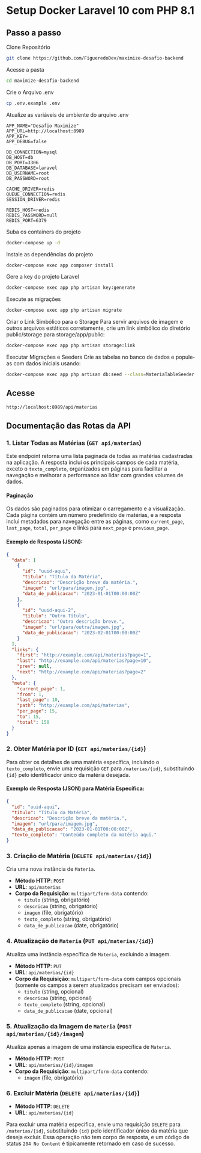 # Setup Docker Laravel 10 com PHP 8.1

## Passo a passo

Clone Repositório

```sh
git clone https://github.com/FigueredoDev/maximize-desafio-backend
```

Acesse a pasta

```sh
cd maximize-desafio-backend
```

Crie o Arquivo .env

```sh
cp .env.example .env
```

Atualize as variáveis de ambiente do arquivo .env

```dosini
APP_NAME="Desafio Maximize"
APP_URL=http://localhost:8989
APP_KEY=
APP_DEBUG=false

DB_CONNECTION=mysql
DB_HOST=db
DB_PORT=3306
DB_DATABASE=laravel
DB_USERNAME=root
DB_PASSWORD=root

CACHE_DRIVER=redis  
QUEUE_CONNECTION=redis
SESSION_DRIVER=redis

REDIS_HOST=redis
REDIS_PASSWORD=null
REDIS_PORT=6379
```

Suba os containers do projeto

```sh
docker-compose up -d
```

Instale as dependências do projeto

```sh
docker-compose exec app composer install
```

Gere a key do projeto Laravel

```sh
docker-compose exec app php artisan key:generate
```

Execute as migrações

```sh
docker-compose exec app php artisan migrate
```

Criar o Link Simbólico para o Storage
Para servir arquivos de imagem e outros arquivos estáticos corretamente, crie um link simbólico do diretório public/storage para storage/app/public:

```sh
docker-compose exec app php artisan storage:link
```

Executar Migrações e Seeders
Crie as tabelas no banco de dados e popule-as com dados iniciais usando:

```sh
docker-compose exec app php artisan db:seed --class=MateriaTableSeeder
```

## Acesse 

```sh
http://localhost:8989/api/materias
```

## Documentação das Rotas da API

### 1. Listar Todas as Matérias (`GET api/materias`)

Este endpoint retorna uma lista paginada de todas as matérias cadastradas na aplicação. A resposta inclui os principais campos de cada matéria, exceto o `texto_completo`, organizados em páginas para facilitar a navegação e melhorar a performance ao lidar com grandes volumes de dados.

#### Paginação

Os dados são paginados para otimizar o carregamento e a visualização. Cada página contém um número predefinido de matérias, e a resposta inclui metadados para navegação entre as páginas, como `current_page`, `last_page`, `total`, `per_page` e links para `next_page` e `previous_page`.

#### Exemplo de Resposta (JSON):

```json
{
  "data": [
    {
      "id": "uuid-aqui",
      "titulo": "Título da Matéria",
      "descricao": "Descrição breve da matéria.",
      "imagem": "url/para/imagem.jpg",
      "data_de_publicacao": "2023-01-01T00:00:00Z"
    },
    {
      "id": "uuid-aqui-2",
      "titulo": "Outro Título",
      "descricao": "Outra descrição breve.",
      "imagem": "url/para/outra/imagem.jpg",
      "data_de_publicacao": "2023-02-01T00:00:00Z"
    }
  ],
  "links": {
    "first": "http://example.com/api/materias?page=1",
    "last": "http://example.com/api/materias?page=10",
    "prev": null,
    "next": "http://example.com/api/materias?page=2"
  },
  "meta": {
    "current_page": 1,
    "from": 1,
    "last_page": 10,
    "path": "http://example.com/api/materias",
    "per_page": 15,
    "to": 15,
    "total": 150
  }
}
```

### 2. Obter Matéria por ID (`GET api/materias/{id}`)

Para obter os detalhes de uma matéria específica, incluindo o `texto_completo`, envie uma requisição `GET` para `/materias/{id}`, substituindo `{id}` pelo identificador único da matéria desejada.

#### Exemplo de Resposta (JSON) para Matéria Específica:

```json
{
  "id": "uuid-aqui",
  "titulo": "Título da Matéria",
  "descricao": "Descrição breve da matéria.",
  "imagem": "url/para/imagem.jpg",
  "data_de_publicacao": "2023-01-01T00:00:00Z",
  "texto_completo": "Conteúdo completo da matéria aqui."
}
```

### 3. Criação de Matéria (`DELETE api/materias/{id}`)

Cria uma nova instância de `Materia`.

-   **Método HTTP**: `POST`
-   **URL**: `api/materias`
-   **Corpo da Requisição**: `multipart/form-data` contendo:
    -   `titulo` (string, obrigatório)
    -   `descricao` (string, obrigatório)
    -   `imagem` (file, obrigatório)
    -   `texto_completo` (string, obrigatório)
    -   `data_de_publicacao` (date, obrigatório)
    
### 4. Atualização de `Materia` (`PUT api/materias/{id}`)

Atualiza uma instância específica de `Materia`, excluindo a imagem.

-   **Método HTTP**: `PUT`
-   **URL**: `api/materias/{id}`
-   **Corpo da Requisição**: `multipart/form-data` com campos opcionais (somente os campos a serem atualizados precisam ser enviados):
    -   `titulo` (string, opcional)
    -   `descricao` (string, opcional)
    -   `texto_completo` (string, opcional)
    -   `data_de_publicacao` (date, opcional)

### 5. Atualização da Imagem de `Materia` (`POST api/materias/{id}/imagem`)

Atualiza apenas a imagem de uma instância específica de `Materia`.

-   **Método HTTP**: `POST`
-   **URL**: `api/materias/{id}/imagem`
-   **Corpo da Requisição**: `multipart/form-data` contendo:
    -   `imagem` (file, obrigatório)

### 6. Excluir Matéria (`DELETE api/materias/{id}`)
-   **Método HTTP**: `DELETE`
-   **URL**: `api/materias/{id}`

Para excluir uma matéria específica, envie uma requisição `DELETE` para `/materias/{id}`, substituindo `{id}` pelo identificador único da matéria que deseja excluir. Essa operação não tem corpo de resposta, e um código de status `204 No Content` é tipicamente retornado em caso de sucesso.

